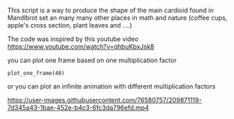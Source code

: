 This script is a way to produce the shape of the main cardioid found in Mandlbrot set an many many other places in math and nature (coffee cups, apple's cross section, plant leaves and ....)

The code was inspired by this youtube video https://www.youtube.com/watch?v=qhbuKbxJsk8

you can plot one frame based on one multiplication factor

`
plot_one_frame(40)
`

or you can plot an infinite animation with different multiplication factors



https://user-images.githubusercontent.com/76580757/209871119-7d345a43-1bae-452e-b4c3-6fc3da796efd.mp4

